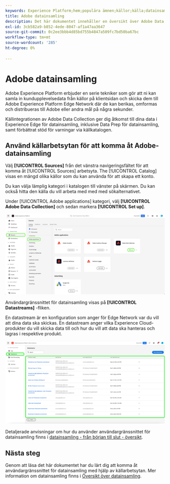 ```yaml
---
keywords: Experience Platform;hem;populära ämnen;källor;källa;datainsamling
title: Adobe datainsamling
description: Det här dokumentet innehåller en översikt över Adobe Data Collection-källan.
exl-id: 3cb582a9-b852-4ede-8047-af1a47aa3647
source-git-commit: 0c2ee3bbb4d85bd755b4847a509fc7bd50ba67bc
workflow-type: tm+mt
source-wordcount: '285'
ht-degree: 0%

---
```


# Adobe datainsamling

Adobe Experience Platform erbjuder en serie tekniker som gör att ni kan samla in kundupplevelsedata från källor på klientsidan och skicka dem till Adobe Experience Platform Edge Network där de kan berikas, omformas och distribueras till Adobe eller andra mål på några sekunder.

Källintegrationen av Adobe Data Collection ger dig åtkomst till dina data i Experience Edge för datainsamling, inklusive Data Prep för datainsamling, samt förbättrat stöd för varningar via källkatalogen.

## Använd källarbetsytan för att komma åt Adobe-datainsamling

Välj **[!UICONTROL Sources]** från det vänstra navigeringsfältet för att komma åt [!UICONTROL Sources] arbetsyta. The [!UICONTROL Catalog] visas en mängd olika källor som du kan använda för att skapa ett konto.

Du kan välja lämplig kategori i katalogen till vänster på skärmen. Du kan också hitta den källa du vill arbeta med med med sökalternativet.

Under [!UICONTROL Adobe applications] kategori, välj **[!UICONTROL Adobe Data Collection]** och sedan markera **[!UICONTROL Set up]**.

![datainsamling](./images/data-collection/catalog.png)

Användargränssnittet för datainsamling visas på **[!UICONTROL Datastreams]** -fliken.

En datastream är en konfiguration som anger för Edge Network var du vill att dina data ska skickas. En datastream anger vilka Experience Cloud-produkter du vill skicka data till och hur du vill att data ska hanteras och lagras i respektive produkt.

![datastreams](./images/data-collection/datastreams.png)

Detaljerade anvisningar om hur du använder användargränssnittet för datainsamling finns i [datainsamling - från början till slut - översikt](../../../collection/e2e.md).

## Nästa steg

Genom att läsa det här dokumentet har du lärt dig att komma åt användargränssnittet för datainsamling med hjälp av källarbetsytan. Mer information om datainsamling finns i [Översikt över datainsamling](../../../collection/e2e.md).
